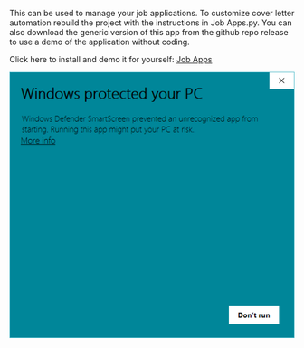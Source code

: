 This can be used to manage your job applications. To customize cover letter automation rebuild the project with the instructions in Job Apps.py. You can also download the generic version of this app from the github repo release to use a demo of the application without coding.

Click here to install and demo it for yourself: [Job Apps](https://github.com/JacktheLander/Job-Manager/releases/download/JobsAppManager/Job_Apps.exe)
<p align="center">
 <img src="Run_from_Windows_Smartscreen.gif" />
</p>
